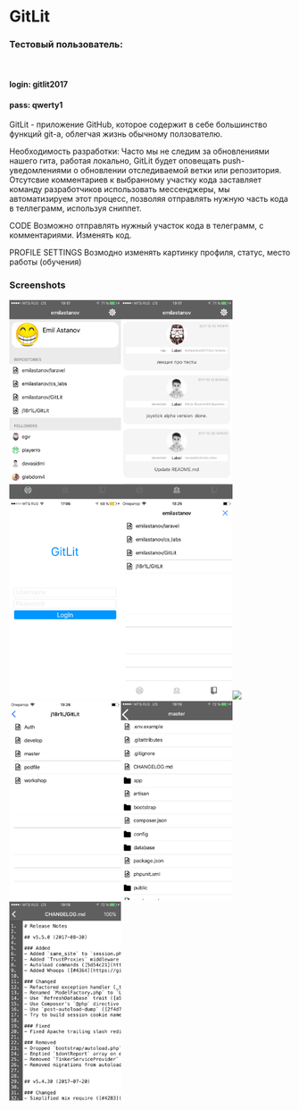 # GitLit

<h3>Тестовый пользователь:</h3>
<br>
<h4>login: gitlit2017</h4>
<h4>pass: qwerty1</h4>

GitLit -  приложение GitHub, которое содержит в себе большинство функций git-а, облегчая жизнь обычному ползователю.

Необходимость разработки: Часто мы не следим за обновлениями нашего гита, работая локально, GitLit будет оповещать push- уведомлениями о обновлении отследиваемой ветки или репозитория. Отсутсвие комментариев к выбранному участку кода заставляет команду разработчиков использовать мессенджеры, мы автоматизируем этот процесс, позволяя отправлять нужную часть кода в теллеграмм, используя сниппет.

CODE
Возможно отправлять нужный участок кода в телеграмм, с комментариями. Изменять код.

PROFILE SETTINGS
Возмодно изменять картинку профиля, статус, место работы (обучения)

<h3>Screenshots</h3>
<img src="Profile.png" width="200"><img src="News.png" width="200"><img src="Login.png" width="200"><img src="Repos.png" width="200"><img src="Branchs.png" width="200"><img src="Branch.png" width="200"><img src="Dir.png" width="200"><img src="TextViewer.png" width="200">

